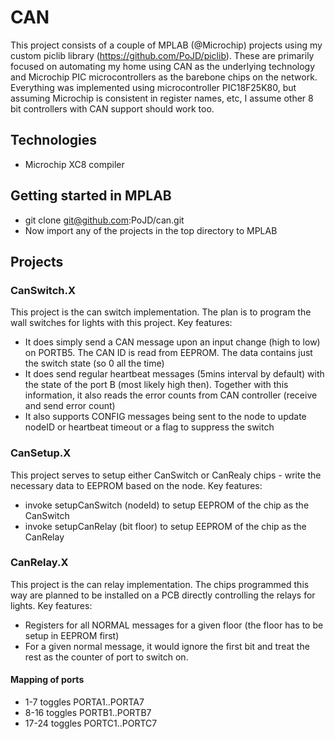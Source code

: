 # CAN

This project consists of a couple of MPLAB (@Microchip) projects using my custom piclib library (https://github.com/PoJD/piclib). These are primarily focused on automating my home using CAN as the underlying technology and Microchip PIC microcontrollers as the barebone chips on the network.
Everything was implemented using microcontroller PIC18F25K80, but assuming Microchip is consistent in register names, etc, I assume other 8 bit controllers with CAN support should work too.

## Technologies

* Microchip XC8 compiler

## Getting started in MPLAB

* git clone git@github.com:PoJD/can.git
* Now import any of the projects in the top directory to MPLAB

## Projects

### CanSwitch.X
This project is the can switch implementation. The plan is to program the wall switches for lights with this project. 
Key features:

* It does simply send a CAN message upon an input change (high to low) on PORTB5. The CAN ID is read from EEPROM. The data contains just the switch state (so 0 all the time)
* It does send regular heartbeat messages (5mins interval by default) with the state of the port B (most likely high then). Together with this information, it also reads the error counts from CAN controller (receive and send error count)
* It also supports CONFIG messages being sent to the node to update nodeID or heartbeat timeout or a flag to suppress the switch

### CanSetup.X
This project serves to setup either CanSwitch or CanRealy chips - write the necessary data to EEPROM based on the node.
Key features:

* invoke setupCanSwitch (nodeId) to setup EEPROM of the chip as the CanSwitch
* invoke setupCanRelay (bit floor) to setup EEPROM of the chip as the CanRelay

### CanRelay.X
This project is the can relay implementation. The chips programmed this way are planned to be installed on a PCB directly controlling the relays for lights.
Key features:

* Registers for all NORMAL messages for a given floor (the floor has to be setup in EEPROM first)
* For a given normal message, it would ignore the first bit and treat the rest as the counter of port to switch on.

#### Mapping of ports
* 1-7 toggles PORTA1..PORTA7
* 8-16 toggles PORTB1..PORTB7
* 17-24 toggles PORTC1..PORTC7
